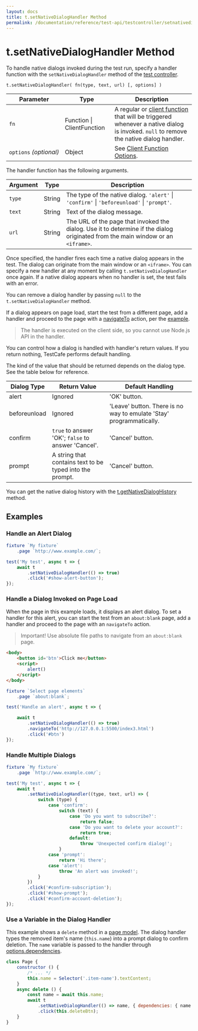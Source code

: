 ```yaml
---
layout: docs
title: t.setNativeDialogHandler Method
permalink: /documentation/reference/test-api/testcontroller/setnativedialoghandler.html
---
```

# t.setNativeDialogHandler Method

To handle native dialogs invoked during the test run, specify a handler function
with the `setNativeDialogHandler` method of the
[test controller](README.md).

```text
t.setNativeDialogHandler( fn(type, text, url) [, options] )
```

Parameter  | Type                           | Description
---------- | ------------------------------ | -------------
`fn`       | Function &#124; ClientFunction | A regular or [client function](../../../guides/basic-guides/obtain-client-side-info.md) that will be triggered whenever a native dialog is invoked. `null` to remove the native dialog handler.
`options`&#160;*(optional)*  | Object                         | See [Client Function Options](../clientfunction/constructor.md#options).

The handler function has the following arguments.

Argument | Type   | Description
-------- | ------ | -------------
`type`   | String | The type of the native dialog. `'alert'` &#124; `'confirm'` &#124; `'beforeunload'` &#124; `'prompt'`.
`text`   | String | Text of the dialog message.
`url`    | String | The URL of the page that invoked the dialog. Use it to determine if the dialog originated from the main window or an `<iframe>`.

Once specified, the handler fires each time a native dialog appears in the test. The dialog can originate from the main window or an `<iframe>`.
You can specify a new handler at any moment by calling `t.setNativeDialogHandler` once again.
If a native dialog appears when no handler is set, the test fails with an error.

You can remove a dialog handler by passing `null` to the `t.setNativeDialogHandler` method.

If a dialog appears on page load, start the test from a different page, add a handler and proceed to the page with a [navigateTo](./navigateto.md) action, per the [example](#handle-a-dialog-invoked-on-page-load).

> The handler is executed on the client side, so you cannot use Node.js API in the handler.

You can control how a dialog is handled with handler's return values.
If you return nothing, TestCafe performs default handling.

The kind of the value that should be returned depends on the dialog type. See the table below for reference.

Dialog Type  | Return Value                                             | Default Handling
------------ | -------------------------------------------------------- | --------------
alert        | Ignored                                                  | 'OK' button.
beforeunload | Ignored                                                  | 'Leave' button. There is no way to emulate 'Stay' programmatically.
confirm      | `true` to answer 'OK'; `false` to answer 'Cancel'.       | 'Cancel' button.
prompt       | A string that contains text to be typed into the prompt. | 'Cancel' button.

You can get the native dialog history with the [t.getNativeDialogHistory](getnativedialoghistory.md) method.

## Examples

### Handle an Alert Dialog

```js
fixture `My fixture`
    .page `http://www.example.com/`;

test('My test', async t => {
    await t
        .setNativeDialogHandler(() => true)
        .click('#show-alert-button');
});
```

### Handle a Dialog Invoked on Page Load

When the page in this example loads, it displays an alert dialog. To set a handler for this alert, you can start the test from an `about:blank` page, add a handler and proceed to the page with an `navigateTo` action.

> Important! Use absolute file paths to navigate from an `about:blank` page.

```html
<body>
    <button id='btn'>Click me</button>
    <script>
        alert()
    </script>
</body>
```

```js
fixture `Select page elements`
    .page `about:blank`;

test('Handle an alert', async t => {

    await t
        .setNativeDialogHandler(() => true)
        .navigateTo('http://127.0.0.1:5500/index3.html')
        .click('#btn')
});
```

### Handle Multiple Dialogs

```js
fixture `My fixture`
    .page `http://www.example.com/`;

test('My test', async t => {
    await t
        .setNativeDialogHandler((type, text, url) => {
            switch (type) {
                case 'confirm':
                    switch (text) {
                        case 'Do you want to subscribe?':
                            return false;
                        case 'Do you want to delete your account?':
                            return true;
                        default:
                            throw 'Unexpected confirm dialog!';
                    }
                case 'prompt':
                    return 'Hi there';
                case 'alert':
                    throw 'An alert was invoked!';
            }
        })
        .click('#confirm-subscription');
        .click('#show-prompt');
        .click('#confirm-account-deletion');
});
```

### Use a Variable in the Dialog Handler

This example shows a `delete` method in a [page model](../../../guides/concepts/page-model.md). The dialog handler types the removed item's name (`this.name`) into a prompt dialog to confirm deletion. The `name` variable is passed to the handler through [options.dependencies](../clientfunction/constructor.md#optionsdependencies).

```js
class Page {
    constructor () {
        /* ... */
        this.name = Selector('.item-name').textContent;
    }
    async delete () {
        const name = await this.name;
        await t
            .setNativeDialogHandler(() => name, { dependencies: { name }})
            .click(this.deleteBtn);
    }
}
```
